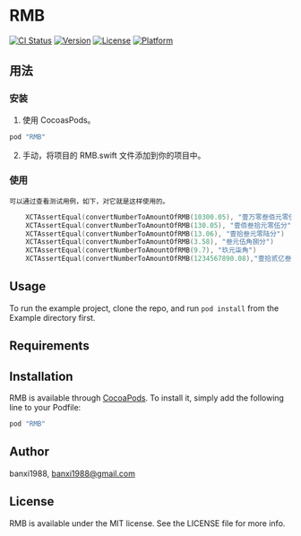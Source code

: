 # RMB

[![CI Status](http://img.shields.io/travis/banxi1988/RMB.svg?style=flat)](https://travis-ci.org/banxi1988/RMB)
[![Version](https://img.shields.io/cocoapods/v/RMB.svg?style=flat)](http://cocoapods.org/pods/RMB)
[![License](https://img.shields.io/cocoapods/l/RMB.svg?style=flat)](http://cocoapods.org/pods/RMB)
[![Platform](https://img.shields.io/cocoapods/p/RMB.svg?style=flat)](http://cocoapods.org/pods/RMB)

## 用法

### 安装

1. 使用 CocoasPods。

```Ruby
pod "RMB"

```

 2. 手动，将项目的 RMB.swift 文件添加到你的项目中。


### 使用
    可以通过查看测试用例，如下，对它就是这样使用的。


```Swift
    XCTAssertEqual(convertNumberToAmountOfRMB(10300.05), "壹万零叁佰元零伍分")
    XCTAssertEqual(convertNumberToAmountOfRMB(130.05), "壹佰叁拾元零伍分")
    XCTAssertEqual(convertNumberToAmountOfRMB(13.06), "壹拾叁元零陆分")
    XCTAssertEqual(convertNumberToAmountOfRMB(3.58), "叁元伍角捌分")
    XCTAssertEqual(convertNumberToAmountOfRMB(9.7), "玖元柒角")
    XCTAssertEqual(convertNumberToAmountOfRMB(1234567890.08),"壹拾贰亿叁仟肆佰伍拾陆万柒仟捌佰玖拾元零捌分")
```



## Usage

To run the example project, clone the repo, and run `pod install` from the Example directory first.

## Requirements

## Installation

RMB is available through [CocoaPods](http://cocoapods.org). To install
it, simply add the following line to your Podfile:

```ruby
pod "RMB"
```

## Author

banxi1988, banxi1988@gmail.com

## License

RMB is available under the MIT license. See the LICENSE file for more info.


